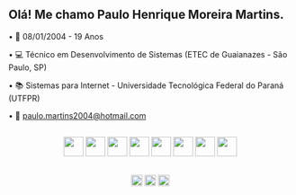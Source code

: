 ## Olá! Me chamo Paulo Henrique Moreira Martins.


• 📅 08/01/2004 - 19 Anos

• 💻 Técnico em Desenvolvimento de Sistemas (ETEC de Guaianazes - São Paulo, SP)

• 📚 Sistemas para Internet - Universidade Tecnológica Federal do Paraná (UTFPR)

• 📧 paulo.martins2004@hotmail.com

  ##
  
<div align="center">
  <img src="https://cdn.jsdelivr.net/gh/devicons/devicon/icons/css3/css3-original.svg" height="35em" />
  <img src="https://cdn.jsdelivr.net/gh/devicons/devicon/icons/html5/html5-original.svg" height="35em" />
  <img src="https://cdn.jsdelivr.net/gh/devicons/devicon/icons/javascript/javascript-original.svg" height="35em" />
  <img src="https://cdn.jsdelivr.net/gh/devicons/devicon/icons/react/react-original.svg" height="35em" />
  <img src="https://cdn.jsdelivr.net/gh/devicons/devicon/icons/mysql/mysql-original-wordmark.svg" height="35em" />
  <img src="https://cdn.jsdelivr.net/gh/devicons/devicon/icons/laravel/laravel-plain-wordmark.svg" height="35em" />
  <img src="https://cdn.jsdelivr.net/gh/devicons/devicon/icons/php/php-original.svg" height="35em" />
  <img src="https://cdn.jsdelivr.net/gh/devicons/devicon/icons/sass/sass-original.svg" height="35em" />
</div>

  ##
  
<div align="center">
  <a href="https://www.instagram.com/paulo_mmoreira/" target="_blank"><img src="https://img.shields.io/badge/-Instagram-%23E4405F?style=for-the-    badge&logo=instagram&logoColor=white" target="_blank"  height="20em"></a>
  <a href = "mailto:paulo.moreira2004@hotmail.com"><img src="https://img.shields.io/badge/Microsoft_Outlook-0078D4?style=for-the-badge&logo=microsoft-outlook&logoColor=white" target="_blank" height="20em"></a>
  <a href="https://www.linkedin.com/in/paulomoreira2004/" target="_blank"><img src="https://img.shields.io/badge/-LinkedIn-%230077B5?style=for-the-badge&logo=linkedin&logoColor=white" height="20em" target="_blank"></a> 
</div>
    
